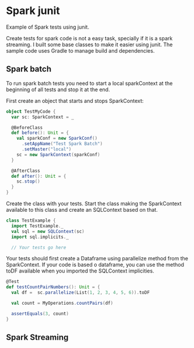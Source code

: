 # Spark junit

Example of Spark tests using junit.

Create tests for spark code is not a easy task, specially if it is a spark streaming. I built some base classes to make it easier using junit. The sample code uses Gradle to manage build and dependencies.

## Spark batch
To run spark batch tests you need to start a local sparkContext at the beginning of all tests and stop it at the end.

First create an object that starts and stops SparkContext:
```scala
object TestMyCode {
  var sc: SparkContext = _

  @BeforeClass
  def before(): Unit = {
    val sparkConf = new SparkConf()
      .setAppName("Test Spark Batch")
      .setMaster("local")
    sc = new SparkContext(sparkConf)
  }

  @AfterClass
  def after(): Unit = {
    sc.stop()
  }
}
```

Create the class with your tests. Start the class making the SparkContext available to this class and create an SQLContext based on that.

```scala
class TestExample {
  import TestExample._
  val sql = new SQLContext(sc)
  import sql.implicits._

  // Your tests go here
```

Your tests should first create a Dataframe using parallelize method from the SparkContext. If your code is based o dataframe, you can use the method toDF available when you imported the SQLContext implicities.

```scala
@Test
def testCountPairNumbers(): Unit = {
  val df =  sc.parallelize(List(1, 2, 3, 4, 5, 6)).toDF

  val count = MyOperations.countPairs(df)

  assertEquals(3, count)
}
```

## Spark Streaming
